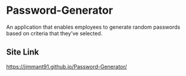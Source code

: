 # Password-Generator
An application that enables employees to generate random passwords based on criteria that they’ve selected.

## Site Link
https://jimmant91.github.io/Password-Generator/

